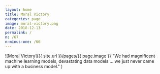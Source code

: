 ```yaml
---
layout: home
title: Moral Victory
categories: page
image: moral-victory.png
date: 2018-12-13
permalink: /
n: /67
n-minus-one: /66
---
```


![Moral Victory]({{ site.url }}/pages/{{ page.image }} "We had magnificent machine learning models, devastating data models ... we just never came up with a business model." )